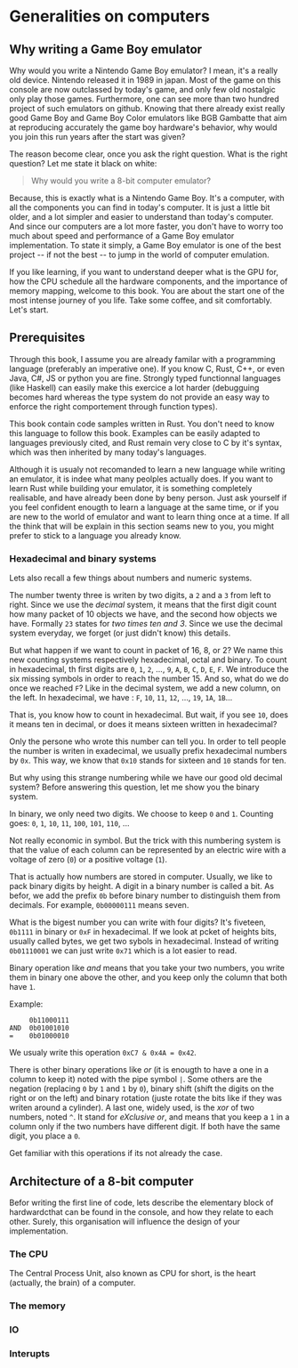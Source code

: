 Generalities on computers
=========================

Why writing a Game Boy emulator
-------------------------------

Why would you write a Nintendo Game Boy emulator?
I mean, it's a really old device.
Nintendo released it in 1989 in japan.
Most of the game on this console are
now outclassed by today's game, and only few old nostalgic only play those games.
Furthermore, one can see more than two hundred project of such emulators
on github.
Knowing that there already exist really good Game Boy and
Game Boy Color emulators like BGB Gambatte that aim at
reproducing accurately the game boy hardware's behavior, why would you
join this run years after the start was given?

The reason become clear, once you ask the right question.
What is the right question?
Let me state it black on white:

>  Why would you write a 8-bit computer emulator?

Because, this is exactly what is a Nintendo Game Boy.
It's a computer, with all the components you can find in today's computer.
It is just a little bit older, and a lot simpler and easier to
understand than today's computer.
And since our computers are a lot more faster,
you don't have to worry too much about speed and performance
of a Game Boy emulator implementation.
To state it simply, a Game Boy emulator is one of the best project
-- if not the best -- to jump
in the world of computer emulation.

If you like learning, if you want to understand deeper what is the GPU for,
how the CPU schedule all the hardware components, and the importance of memory
mapping, welcome to this book.
You are about the start one of the most intense journey of you life.
Take some coffee, and sit comfortably. Let's start.

Prerequisites
-------------

Through this book, I assume you are already familar with
a programming language (preferably an imperative one).
If you know C, Rust, C++, or even Java, C#, JS or python you are fine.
Strongly typed functionnal languages (like Haskell) can easily make this
exercice a lot harder (debugguing becomes hard
whereas the type system do not provide an easy way to enforce the
right comportement through function types).

This book contain code samples written in Rust.
You don't need to know this language to follow this book.
Examples can be easily adapted to languages previously cited, and Rust remain
very close to C by it's syntax, which was then inherited by many today's languages.

Although it is usualy not recomanded to learn a new language while writing an
emulator, it is indee what many peolples actually does.
If you want to learn Rust while building your emulator,
it is something completely realisable, and have already been done by
beny person.
Just ask yourself if you feel confident enougth to
learn a language at the same time, or if you
are new to the world of emulator and want to learn thing once at
a time.
If all the think that will be explain in this section seams new to you,
you might prefer to stick to a language you already know.

### Hexadecimal and binary systems
Lets also recall a few things about numbers and
numeric systems.

The number twenty three is writen by two
digits, a `2` and a `3` from left to right.
Since we use the _decimal_ system, it means
that the first digit count how many packet of 10 objects we have,
and the second how objects we have.
Formally `23` states for _two times ten and 3_.
Since we use the decimal system everyday, we forget (or just didn't know)
this details.

But what happen if we want to count in packet of 16, 8, or 2?
We name this new counting systems respectively hexadecimal, octal and
binary.
To count in hexadecimal, th first digits are
`0`, `1`, `2`, ..., `9`, `A`, `B`, `C`, `D`, `E`, `F`.
We introduce the six missing symbols in order to reach the number 15.
And so, what do we do once we reached `F`?
Like in the decimal system, we add a new column, on the left.
In hexadecimal, we have :
`F`, `10`, `11`, `12`, ..., `19`, `1A`, `1B`...

That is, you know how to count in hexadecimal.
But wait, if you see `10`, does it means ten in decimal,
or does it means sixteen written in hexadecimal?

Only the persone who wrote this number can tell you.
In order to tell people the number is writen in exadecimal,
we usually prefix hexadecimal numbers by `0x`.
This way, we know that `0x10` stands for sixteen
and `10` stands for ten.

But why using this strange numbering while we have
our good old decimal system?
Before answering this question, let me
show you the binary system.

In binary, we only need two digits. We choose to keep `0` and `1`.
Counting goes:
`0`, `1`, `10`, `11`, `100`, `101`, `110`, ...

Not really economic in symbol.
But the trick with this numbering system is that
the value of each column can be represented by an
electric wire with a voltage of zero (`0`) or
a positive voltage (`1`).

That is actually how numbers are stored in computer.
Usually, we like to pack binary digits by height.
A digit in a binary number is called a bit.
As befor, we add the prefix `0b` before binary number
to distinguish them from decimals.
For example, `0b00000111` means seven.

What is the bigest number you can write with four
digits? It's fiveteen, `0b1111` in binary or
`0xF` in hexadecimal.
If we look at pcket of heights bits, usually
called bytes, we get two sybols in hexadecimal.
Instead of writing `0b01110001` we can just write
`0x71` which is a lot easier to read.

Binary operation like _and_ means that you take
your two numbers, you write them in binary
one above the other, and
you keep only the column that both have `1`.

Example:
```
     0b11000111
AND  0b01001010
=    0b01000010
```

We usualy write this operation `0xC7 & 0x4A = 0x42`.

There is other binary operations like _or_ (it is enougth to have a one in
a column to keep it) noted with the pipe symbol `|`.
Some others are the negation (replacing `0` by `1` and `1` by `0`),
binary shift (shift the digits on the right or on the left)
and binary rotation (juste rotate the bits like if they was
writen around a cylinder).
A last one, widely used, is the _xor_ of two numbers, noted `^`.
It stand for _eXclusive or_, and means that you keep a `1`
in a column only if the two numbers have different digit.
If both have the same digit, you place a `0`.

Get familiar with this operations if its not already the case.

Architecture of a 8-bit computer
--------------------------------

Befor writing the first line of code, lets describe
the elementary block of hardwardcthat can be found
in the console, and how they relate to each other.
Surely, this organisation will influence the design
of your implementation.

### The CPU
The Central Process Unit, also known as
CPU for short, is the heart (actually, the brain) of
a computer.


### The memory
### IO
### Interupts

